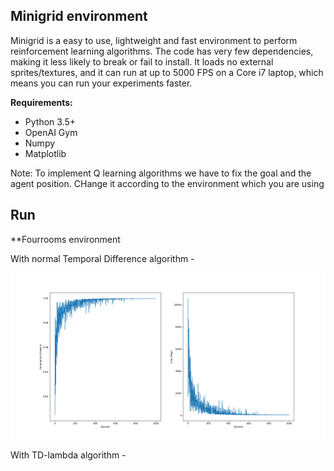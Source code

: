 ## Minigrid environment
Minigrid is a easy to use, lightweight and fast environment to perform reinforcement learning algorithms. The code has very few dependencies, making it less likely to break or fail to install. It loads no external sprites/textures, and it can run at up to 5000 FPS on a Core i7 laptop, which means you can run your experiments faster.

**Requirements:**
* Python 3.5+
* OpenAI Gym
* Numpy
* Matplotlib

Note: To implement Q learning algorithms we have to fix the goal and the agent position. CHange it according to the environment which you are using

## Run
**Fourrooms environment

With normal Temporal Difference algorithm - 

![normal fourromms](https://github.com/M-NEXT/RL_repository/blob/main/Tabular%20Methods/Minigrid/images/4roomsenv.png)

With TD-lambda algorithm -
